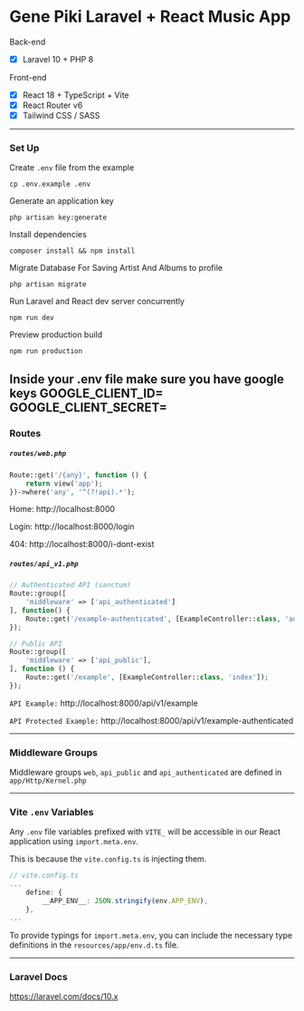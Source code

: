 # Gene Piki Laravel + React Music App

Back-end 
- [x] Laravel 10 + PHP 8

Front-end 
- [x] React 18 + TypeScript + Vite
- [x] React Router v6
- [x] Tailwind CSS / SASS

---

### Set Up 

Create `.env` file from the example
```
cp .env.example .env
```

Generate an application key
```
php artisan key:generate
```

Install dependencies 
```
composer install && npm install
``` 
Migrate Database For Saving Artist And Albums to profile 
```
php artisan migrate
``` 

Run Laravel and React dev server concurrently
```
npm run dev
``` 

Preview production build 
```
npm run production
``` 
Inside your .env file make sure you have google keys
GOOGLE_CLIENT_ID=
GOOGLE_CLIENT_SECRET=
---

### Routes 

##### `routes/web.php` 

```php
Route::get('/{any}', function () {
    return view('app');
})->where('any', '^(?!api).*');
```

Home: http://localhost:8000

Login: http://localhost:8000/login

404: http://localhost:8000/i-dont-exist

##### `routes/api_v1.php` 

```php
// Authenticated API (sanctum)
Route::group([
    'middleware' => ['api_authenticated']
], function() {
    Route::get('/example-authenticated', [ExampleController::class, 'authenticated']);
});

// Public API
Route::group([
    'middleware' => ['api_public'],
], function () {
    Route::get('/example', [ExampleController::class, 'index']);
});

``` 

`API Example:` http://localhost:8000/api/v1/example 

`API Protected Example:` http://localhost:8000/api/v1/example-authenticated 

---

### Middleware Groups 

Middleware groups `web`, `api_public` and `api_authenticated` are defined in `app/Http/Kernel.php` 

---

### Vite `.env` Variables 

Any `.env` file variables prefixed with `VITE_` will be accessible in our React application using `import.meta.env`. 

This is because the `vite.config.ts` is injecting them. 

```ts
// vite.config.ts
...
    define: {
        __APP_ENV__: JSON.stringify(env.APP_ENV),
    },
...
```

To provide typings for `import.meta.env`, you can include the necessary type definitions in the `resources/app/env.d.ts` file.

---

### Laravel Docs 

https://laravel.com/docs/10.x

